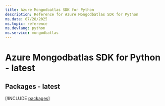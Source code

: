 ```yaml
---
title: Azure Mongodbatlas SDK for Python
description: Reference for Azure Mongodbatlas SDK for Python
ms.date: 07/28/2025
ms.topic: reference
ms.devlang: python
ms.service: mongodbatlas
---
```

# Azure Mongodbatlas SDK for Python - latest
## Packages - latest
[!INCLUDE [packages](mongodbatlas-index.md)]